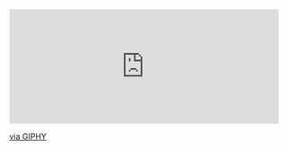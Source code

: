 <iframe src="https://giphy.com/embed/1HH6lJOzOXAY" width="480" height="204" frameBorder="0" class="giphy-embed" allowFullScreen></iframe><p><a href="https://giphy.com/gifs/han-solo-1HH6lJOzOXAY">via GIPHY</a></p>
<!--
**garyhlusko/GaryHlusko** is a ✨ _special_ ✨ repository because its `README.md` (this file) appears on your GitHub profile.

Here are some ideas to get you started:

- 🔭 I’m currently working on ...
- 🌱 I’m currently learning ...
- 👯 I’m looking to collaborate on ...
- 🤔 I’m looking for help with ...
- 💬 Ask me about ...
- 📫 How to reach me: ...
- 😄 Pronouns: ...
- ⚡ Fun fact: ...
-->
